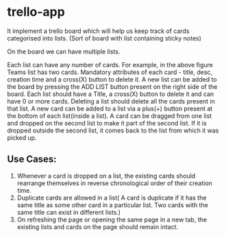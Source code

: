 # trello-app
 It implement a trello board which will help us keep track of cards categorised into lists. (Sort of board with list containing sticky notes)
 
On the board we can have multiple lists.

Each list can have any number of cards. For example, in the above figure Teams list has two cards.
Mandatory attributes of each card - title, desc, creation time and a cross(X) button to delete
it.
A new list can be added to the board by pressing the ADD LIST button present on the right side
of the board. Each list should have a Title, a cross(X) button to delete it and can have 0 or
more cards. Deleting a list should delete all the cards present in that list.
A new card can be added to a list via a plus(+) button present at the bottom of each
list(inside a list).
A card can be dragged from one list and dropped on the second list to make it part of the
second list. If it is dropped outside the second list, it comes back to the list from which it was
picked up.

Use Cases:
---------
1. Whenever a card is dropped on a list, the existing cards should rearrange themselves in
reverse chronological order of their creation time.
2. Duplicate cards are allowed in a list( A card is duplicate if it has the same title as some other
card in a particular list. Two cards with the same title can exist in different lists.)
3. On refreshing the page or opening the same page in a new tab, the existing lists and cards
on the page should remain intact.
